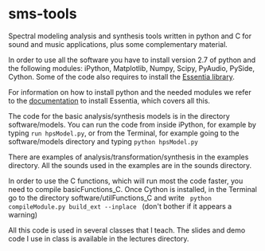 sms-tools
=========

<p>Spectral modeling analysis and synthesis tools written in python and C for sound and music applications, plus some complementary material.</p>

<p> In order to use all the software you have to install version 2.7 of python and the following modules: iPython, Matplotlib, Numpy, Scipy, PyAudio, PySide, Cython. Some of the code also requires to install the <a href="http://essentia.upf.edu/"> Essentia library</a>.  </p>

<p>For information on how to install python and the needed modules we refer to the <a href="http://essentia.upf.edu/documentation/installing.html"> documentation</a> to install Essentia, which covers all this.</p>

<p>The code for the basic analysis/synthesis models is in the directory software/models. You can run the code from inside iPython, for example by typing <code>run hpsModel.py</code>, or from the Terminal, for example going to the software/models directory and typing <code>python hpsModel.py</code> </p>

<p>There are examples of analysis/transformation/synthesis in the examples directory. All the sounds used in the examples are in the sounds directory.</p>

<p>In order to use the C functions, which will run most the code faster, you need to compile basicFunctions_C. Once Cython is installed, in the Terminal go to the directory software/utilFunctions_C and write <code> python compileModule.py build_ext --inplace </code> (don't bother if it appears a warning) </p>

<p>All this code is used in several classes that I teach. The slides and demo code I use in class is available in the lectures directory.</p>






